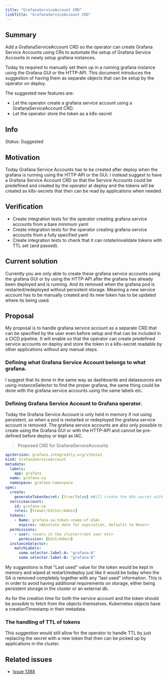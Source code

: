 ```yaml
---
title: "GrafanaServiceAccount CRD"
linkTitle: "GrafanaServiceAccount CRD"
---
```


## Summary

Add a GrafanaServiceAccount CRD so the operator can create Grafana Service Accounts using CRs to automate the setup of Grafana Service Accounts in newly setup grafana instances. 

Today its required to manually set them up in a running grafana instance using the Grafana GUI or the HTTP-API. This document introduces the suggestion of having them as separate objects that can be setup by the operator on deploy.

The suggested new features are:
* Let the operator create a grafana service account using a GrafanaServiceAccount CRD.
* Let the operator store the token as a k8s-secret

## Info

Status: Suggested

## Motivation

Today Grafana Service Accounts has to be created after deploy when the grafana is running using the HTTP-API or the GUI. I instead suggest to have a Grafana Service Account CRD so that the Service Accounts could be predefined and created by the operator at deploy and the tokens will be created as k8s-secrets that then can be read by applications when needed.

## Verification

- Create integration tests for the operator creating grafana service accounts from a bare minimum yaml
- Create integration tests for the operator creating grafana service accounts from a fully specified yaml
- Create integration tests to check that it can rotate/invalidate tokens with TTL set (and passed).

## Current solution

Currently you are only able to create these grafana service accounts using the grafana GUI or by using the HTTP-API after the grafana has already been deployed and is running. And its removed when the grafana pod is restarted/redeployed without persistent storage. Meaning a new service account has to be manually created and its new token has to be updated where its being used.

## Proposal

My proposal is to handle grafana service account as a separate CRD that can be specified by the user even before setup and that can be included in a CICD pipeline. It will enable so that the operator can create predefined service accounts on deploy and store the token in a k8s-secret readable by other applications without any manual steps.

### Defining what Grafana Service Account belongs to what grafana.
I suggest that its done in the same way as dashboards and datasources are using instanceSelector to find the proper grafana, the same thing could be done with the grafana service accounts using the same labels etc.

### Defining Grafana Service Account to Grafana operator.

Today the Grafana Service Account is only held in memory if not using persistent, so when a pod is restarted or redeployed the grafana service account is removed. The grafana service accounts are also only possible to create using the Grafana GUI or with the HTTP-API and cannot be pre-defined before deploy or kept as IAC.

> Proposed CRD for GrafanaServiceAccounts

```.yaml
apiVersion: grafana.integreatly.org/v1beta1
kind: GrafanaServiceAccount
metadata:
  labels:
    app: grafana
  name: grafana-sa
  namespace: grafana-namespace
spec:
  create:
    generateTokenSecret: [true/false] #Will create the k8s-secret with a default name if true. Defaults to true.
  serviceaccount:
    id: grafana-sa
    roles: [Viewer/Editor/Admin]
  tokens:
    - Name: grafana-sa-token-<name-of-GSA>
      expires: <Absolute date for expiration, defaults to Never>
  permissions:
    - user: <users in the cluster/root user etc>
      permission: [Edit/Admin]
  instanceSelector:
    matchLabels:
      some.selector.label-A: "grafana-A"
      some.selector.label-B: "grafana-B"
```

My suggestions is that "Last used" value for the token would be kept in memory and wiped at restart/redeploy just like it would be today when the SA is removed completely together with any "last used" information. This is in order to avoid having additional requirements on storage, either being persistent storage in the cluster or an external db.

As for the creation time for both the service account and the token should be possible to fetch from the objects themselves. Kubernetes objects have a creationTimestamp in their metadata.

### The handling of TTL of tokens
This suggestion would still allow for the operator to handle TTL by just replacing the secret with a new token that then can be picked up by applications in the cluster.
    


## Related issues

- [Issue 1388](https://github.com/grafana/grafana-operator/issues/1388)
